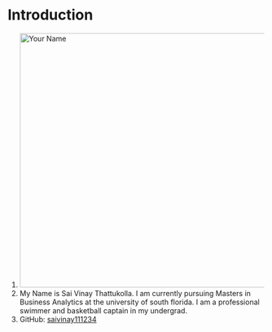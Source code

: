 # Introduction
1. <img src="https://media.licdn.com/dms/image/C4E03AQGFeXN-poOVQw/profile-displayphoto-shrink_800_800/0/1571495330723?e=2147483647&v=beta&t=cCg0s6v1m_Ylm_uaWpmKfB7-S9XSstwQ1bzHjnjWnRM" alt="Your Name" width="500" height="500">
2. My Name is Sai Vinay Thattukolla. I am currently pursuing Masters in Business Analytics at the university of south florida. I am a professional swimmer and basketball captain in my undergrad. 
3. GitHub: [saivinay111234](https://github.com/saivinay111234)
